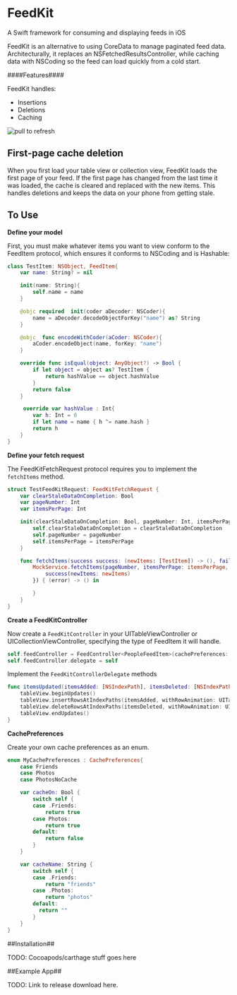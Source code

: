 # FeedKit
A Swift framework for consuming and displaying feeds in iOS

FeedKit is an alternative to using CoreData to manage paginated feed data. Architecturally, it replaces an NSFetchedResultsController, while caching data with NSCoding so the feed can load quickly from a cold start.

####Features####

FeedKit handles:

* Insertions
* Deletions
* Caching

![pull to refresh](https://github.com/electricobjects/FeedKit/raw/master/ReadMe_Images/pull_to_refresh.gif)

## First-page cache deletion ##

When you first load your table view or collection view, FeedKit loads the first page of your feed. If the first page has changed from the last time it was loaded, the cache is cleared and replaced with the new items. This handles deletions and keeps the data on your phone from getting stale.



## To Use

**Define your model**

First, you must make whatever items you want to view conform to the FeedItem protocol, which ensures it conforms to NSCoding and is Hashable:

```swift
class TestItem: NSObject, FeedItem{
    var name: String? = nil

    init(name: String){
        self.name = name
    }

    @objc required  init(coder aDecoder: NSCoder){
        name = aDecoder.decodeObjectForKey("name") as? String
    }

    @objc  func encodeWithCoder(aCoder: NSCoder){
        aCoder.encodeObject(name, forKey: "name")
    }

    override func isEqual(object: AnyObject?) -> Bool {
        if let object = object as? TestItem {
            return hashValue == object.hashValue
        }
        return false
    }

     override var hashValue : Int{
        var h: Int = 0
        if let name = name { h ^= name.hash }
        return h
    }
}
```

**Define your fetch request**

The FeedKitFetchRequest protocol requires you to implement the `fetchItems` method.

```swift
struct TestFeedKitRequest: FeedKitFetchRequest {
    var clearStaleDataOnCompletion: Bool
    var pageNumber: Int
    var itemsPerPage: Int

    init(clearStaleDataOnCompletion: Bool, pageNumber: Int, itemsPerPage: Int){
        self.clearStaleDataOnCompletion = clearStaleDataOnCompletion
        self.pageNumber = pageNumber
        self.itemsPerPage = itemsPerPage
    }

    func fetchItems(success success: (newItems: [TestItem]) -> (), failure: (NSError) -> ()) {
        MockService.fetchItems(pageNumber, itemsPerPage: itemsPerPage, parameters: nil, success: { (newItems) -> () in
            success(newItems: newItems)
        }) { (error) -> () in

        }
    }
}
```

**Create a FeedKitController**

Now create a `FeedKitController` in your UITableViewController or UICollectionViewController, specifying the type of FeedItem it will handle.

```swift
self.feedController = FeedController<PeopleFeedItem>(cachePreferences: MyCachePreferences.Photos, section: 0)
self.feedController.delegate = self
```

Implement the `FeedKitControllerDelegate` methods

```swift
func itemsUpdated(itemsAdded: [NSIndexPath], itemsDeleted: [NSIndexPath]){
    tableView.beginUpdates()
    tableView.insertRowsAtIndexPaths(itemsAdded, withRowAnimation: UITableViewRowAnimation.Automatic)
    tableView.deleteRowsAtIndexPaths(itemsDeleted, withRowAnimation: UITableViewRowAnimation.Automatic)
    tableView.endUpdates()
}
```
**CachePreferences**

Create your own cache preferences as an enum.

```swift
enum MyCachePreferences : CachePreferences{
    case Friends
    case Photos
    case PhotosNoCache

    var cacheOn: Bool {
        switch self {
        case .Friends:
            return true
        case Photos:
            return true
        default:
            return false
        }
    }

    var cacheName: String {
        switch self {
        case .Friends:
            return "friends"
        case .Photos:
            return "photos"
        default:
          return ""
        }
    }
}
```

##Installation##

TODO: Cocoapods/carthage stuff goes here

##Example App##

TODO: Link to release download here.
